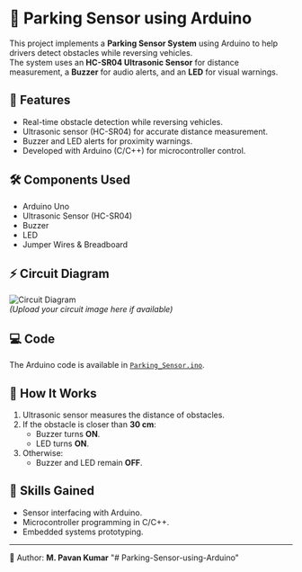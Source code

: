 # 🚗 Parking Sensor using Arduino

This project implements a **Parking Sensor System** using Arduino to help drivers detect obstacles while reversing vehicles.  
The system uses an **HC-SR04 Ultrasonic Sensor** for distance measurement, a **Buzzer** for audio alerts, and an **LED** for visual warnings.  

## 📌 Features
- Real-time obstacle detection while reversing vehicles.
- Ultrasonic sensor (HC-SR04) for accurate distance measurement.
- Buzzer and LED alerts for proximity warnings.
- Developed with Arduino (C/C++) for microcontroller control.

## 🛠️ Components Used
- Arduino Uno
- Ultrasonic Sensor (HC-SR04)
- Buzzer
- LED
- Jumper Wires & Breadboard

## ⚡ Circuit Diagram
![Circuit Diagram](circuit_diagram.png)  
*(Upload your circuit image here if available)*

## 💻 Code
The Arduino code is available in [`Parking_Sensor.ino`](Parking_Sensor.ino).

## 🚀 How It Works
1. Ultrasonic sensor measures the distance of obstacles.
2. If the obstacle is closer than **30 cm**:
   - Buzzer turns **ON**.
   - LED turns **ON**.
3. Otherwise:
   - Buzzer and LED remain **OFF**.

## 🎯 Skills Gained
- Sensor interfacing with Arduino.
- Microcontroller programming in C/C++.
- Embedded systems prototyping.

---

🔗 Author: **M. Pavan Kumar**
"# Parking-Sensor-using-Arduino" 
